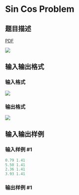 # Sin Cos Problem

## 题目描述

[problemUrl]: https://uva.onlinejudge.org/index.php?option=com_onlinejudge&Itemid=8&category=441&page=show_problem&problem=4020

[PDF](https://uva.onlinejudge.org/external/125/p12575.pdf)

![](https://cdn.luogu.com.cn/upload/vjudge_pic/UVA12575/6260a3ac2ef3a7680e69cfc8631917a49141b9db.png)

## 输入输出格式

### 输入格式

![](https://cdn.luogu.com.cn/upload/vjudge_pic/UVA12575/527b053b30d262f06e4ebe75032ef3b959807390.png)

### 输出格式

![](https://cdn.luogu.com.cn/upload/vjudge_pic/UVA12575/acfbd44b76a381e3c839c8a9ec12b61c4ec0fc13.png)

## 输入输出样例

### 输入样例 #1

```cpp
0.79 1.41
5.50 1.41
2.36 1.41
3.93 1.41
```


### 输出样例 #1

```cpp

```

